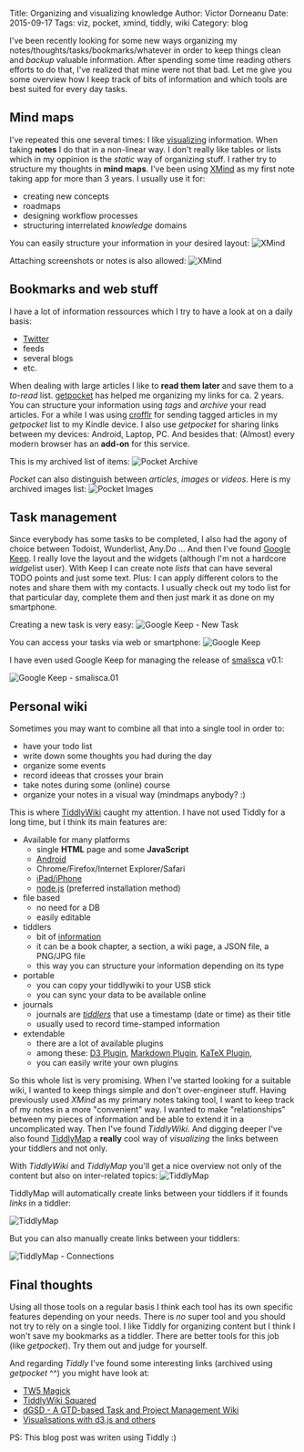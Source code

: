 Title: Organizing and visualizing knowledge
Author: Victor Dorneanu
Date: 2015-09-17
Tags: viz, pocket, xmind, tiddly, wiki
Category: blog

I've been recently looking for some new ways organizing my notes/thoughts/tasks/bookmarks/whatever in order to keep things clean and *backup* valuable information. After spending some time reading others efforts to do that, I've realized that mine were not that bad. Let me give you some overview how I keep track of bits of information and which tools are best suited for every day tasks.

## Mind maps

I've repeated this one several times: I like [visualizing](http://blog.dornea.nu/tag/viz/) information. When taking **notes** I do that in a non-linear way. I don't really like tables or lists which in my oppinion is the *static* way of organizing stuff. I rather try to structure my thoughts in **mind maps**. 
I've been using [XMind](https://www.xmind.net) as my first note taking app for more than 3 years. I usually use it for:

* creating new concepts
* roadmaps
* designing workflow processes
* structuring interrelated *knowledge* domains

You can easily structure your information in your desired layout:
![XMind](http://dl.dornea.nu/img/2015/organize/73b67a8fe370adae481d579462ed3bae.png "XMind")

Attaching screenshots or notes is also allowed:
![XMind](http://dl.dornea.nu/img/2015/organize/1d6e071a80a321d3b9c37a59e7bfc17d.png "XMind")

## Bookmarks and web stuff

I have a lot of information ressources which I try to have a look at on a daily basis:

* [Twitter](https://twitter.com/victordorneanu)
* feeds
* several blogs
* etc.

When dealing with large articles I like to **read them later** and save them to a *to-read* list. [getpocket](https://getpocket.com) has helped me organizing my links for ca. 2 years. You can structure your information using *tags* and *archive* your read articles. For a while I was using [crofflr](http://www.crofflr.com) for sending tagged articles in my *getpocket* list to my Kindle device. I also use *getpocket* for sharing links between my devices: Android, Laptop, PC. And besides that: (Almost) every modern browser has an **add-on** for this service.

This is my archived list of items:
![Pocket Archive](http://dl.dornea.nu/img/2015/organize/6da00f35bac361f6fd89c4c4c0ec2752.png "Pocket Archive")

*Pocket* can also distinguish between *articles*, *images* or *videos*. Here is my archived images list:
![Pocket Images](http://dl.dornea.nu/img/2015/organize/a06a9acf53d24268e86b39d9be193aa3.png "Pocket Images")


## Task management

Since everybody has some tasks to be completed, I also had the agony of choice between Todoist, Wunderlist, Any.Do ... And then I've found [Google Keep](httphttps://play.google.com/store/apps/details?id=de.mgsimon.android.andtidwiki://www.google.com/keep/). I really love the layout and the widgets (although I'm not a hardcore *widge*list user). With Keep I can create note *lists* that can have several TODO points and just some text. Plus: I can apply different colors to the notes and share them with my contacts. I usually check out my todo list for that particular day, complete them and then just mark it as done on my smartphone.

Creating a new task is very easy:
![Google Keep - New Task](http://dl.dornea.nu/img/2015/organize/e9dda9fb2b5fcbbcac6b16b89859505d.png "Google Keep - New Task")

You can access your tasks via web or smartphone:
![Google Keep](http://dl.dornea.nu/img/2015/organize/31aff37cabaa520c2b54518b17e84beb.png "Google Keep")

I have even used Google Keep for managing the release of [smalisca](https://github.com/dorneanu/smalisca) v0.1:

![Google Keep - smalisca.01](http://dl.dornea.nu/img/2015/organize/9274a2db057ad874a0a462f65994f63d.png "Google Keep - smalisca 0.1")

## Personal wiki

Sometimes you may want to combine all that into a single tool in order to:

* have your todo list
* write down some thoughts you had during the day
* organize some events
* record ideeas that crosses your brain
* take notes during some (online) course
* organize your notes in a visual way (mindmaps anybody? :)

This is where [TiddlyWiki](http://tiddlywiki.com) caught my attention. I have not used Tiddly for a long time, but I think its main features are:

* Available for many platforms
    * single **HTML** page and some **JavaScript**
    * [Android](https://play.google.com/store/apps/details?id=de.mgsimon.android.andtidwiki)
    * Chrome/Firefox/Internet Explorer/Safari
    * [iPad/iPhone](https://itunes.apple.com/gb/app/twedit/id409607956?mt=8)
    * [node.js](http://tiddlywiki.com/#Node.js) (preferred installation method)
* file based
    * no need for a DB 
    * easily editable 
* tiddlers
    * bit of [information](http://tiddlywiki.com/static/ContentType.html) 
    * it can be a book chapter, a section, a wiki page, a JSON file, a PNG/JPG file
    *  this way you can structure your information depending on its type
* portable
    * you can copy your tiddlywiki to your USB stick
    * you can sync your data to be available online
* journals
    * journals are [*tiddlers*](http://tiddlywiki.com/static/Creating%2520journal%2520tiddlers.html) that use a timestamp (date or time) as their title
    * usually used to record time-stamped information 
* extendable 
    * there are a lot of available plugins
    * among these: [D3 Plugin](http://tiddlywiki.com/#D3%20Plugin), [Markdown Plugin](http://tiddlywiki.com/#Markdown%20Plugin), [KaTeX Plugin](http://tiddlywiki.com/#KaTeX%20Plugin), 
    * you can easily write your own plugins

So this whole list is very promising. When I've started looking for a suitable wiki, I wanted to keep things simple and don't over-engineer stuff. Having previously used *XMind* as my primary notes taking tool, I want to keep track of my notes in a more "convenient" way. I wanted to make "relationships" between my pieces of information and be able to extend it in a uncomplicated way. Then I've found *TiddlyWiki*. And digging deeper I've also found [TiddlyMap](http://tiddlymap.org) a **really** cool way of *visualizing* the links between your tiddlers and not only. 

With *TiddlyWiki* and *TiddlyMap* you'll get a nice overview not only of the content but also on inter-related topics:
![TiddlyMap](http://dl.dornea.nu/img/2015/organize/5696b3eb316fac6e2b7460183a6dd97a.png "TiddlyMap")

TiddlyMap will automatically create links between your tiddlers if it founds *links* in a tiddler:

![TiddlyMap](http://dl.dornea.nu/img/2015/organize/d9d7dd9bfad825475373bc6ebc3281b7.png "Tiddly Map - Connections between interrelated tiddlers")

But you can also manually create links between your tiddlers: 

![TiddlyMap - Connections](http://dl.dornea.nu/img/2015/organize/50359ca7124ff81f7fa5b8b1553dd517.png "TiddlyMap - Connections")

## Final thoughts

Using all those tools on a regular basis I think each tool has its own specific features depending on your needs. There is *no* super tool and you should not try to rely on a single tool. I like Tiddly for organizing content but I think I won't save my bookmarks as a tiddler. There are better tools for this job (like *getpocket*). Try them out and judge for yourself. 

And regarding *Tiddly* I've found some interesting links (archived using *getpocket* ^^) you might have look at:

* [TW5 Magick](http://tw5magick.tiddlyspot.com)
* [TiddlyWiki Squared](http://iani.github.io/tw5square/)
* [dGSD - A GTD-based Task and Project Management Wiki](http://thinkcreatesolve.biz/dGSD.html)
* [Visualisations with d3.js and others](http://d3tw.tiddlyspot.com) 

PS: This blog post was writen using Tiddly :) 


